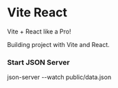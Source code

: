 # Vite React
Vite + React like a Pro!

Building project with Vite and React.

### Start JSON Server
json-server --watch public/data.json
